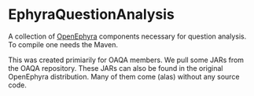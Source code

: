 EphyraQuestionAnalysis
======================

A collection of [OpenEphyra](http://sourceforge.net/projects/openephyra/) components necessary for question analysis. To compile one needs the Maven.

This was created primiarily for OAQA members. We pull some JARs from the OAQA repository. These JARs can also be found in the original OpenEphyra distribution. Many of them come (alas) without any source code.

